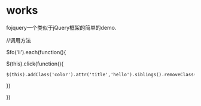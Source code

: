 # works
fojquery一个类似于jQuery框架的简单的demo.

//调用方法

$fo('li').each(function(){

  $(this).click(function(){
  
    $(this).addClass('color').attr('title','hello').siblings().removeClass('color').removeAttr('title')
    
  })
  
})
